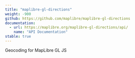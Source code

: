 ```yaml
---
title: "maplibre-gl-directions"
weight: -900
github: https://github.com/maplibre/maplibre-gl-directions
documentation:
  - url: https://maplibre.org/maplibre-gl-directions/api/
    name: "API Documentation"
stable: true
---
```


Geocoding for MapLibre GL JS

